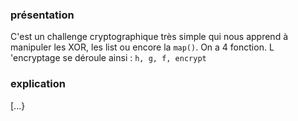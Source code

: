 ### présentation 
C'est un challenge cryptographique très simple qui nous apprend à manipuler les XOR, les list ou encore la `map()`.
On a 4 fonction. L 'encryptage se déroule ainsi : `h, g, f, encrypt`
### explication
[...}

